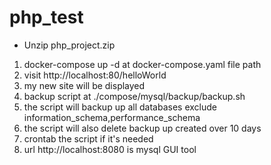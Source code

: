 # php_test
* Unzip php_project.zip
1. docker-compose up -d at docker-compose.yaml file path
2. visit http://localhost:80/helloWorld
3. my new site will be displayed
4. backup script at ./compose/mysql/backup/backup.sh
5. the script will backup up all databases exclude information_schema,performance_schema
6. the script will also delete backup up created over 10 days
7. crontab the script if it's needed
8. url http://localhost:8080 is mysql GUI tool

